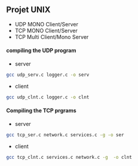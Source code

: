 ## Projet UNIX 
- UDP MONO Client/Server 
- TCP MONO Client/Server
- TCP Multi Client/Mono Server  
#### compiling the UDP program 
- server 
```bash 
gcc udp_serv.c logger.c -o serv
```
- client 
```bash 
gcc udp_clnt.c logger.c -o clnt
```

#### Compiling the TCP prgrams  
- server 
```bash 
gcc tcp_ser.c network.c services.c -g -o ser
```
- client 
```bash 
gcc tcp_clnt.c services.c network.c -g  -o clnt 

```

